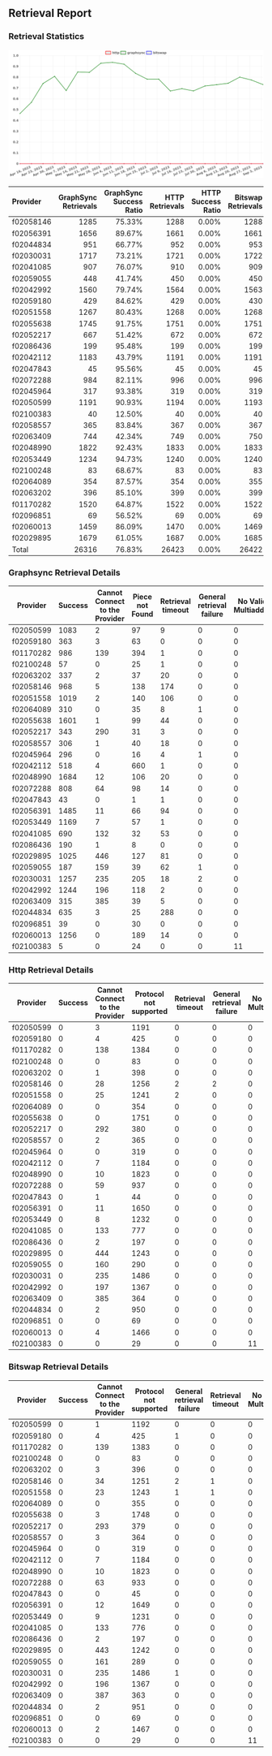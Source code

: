 ## Retrieval Report
### Retrieval Statistics
<img src="https://raw.githubusercontent.com/data-preservation-programs/filplus-checker-assets/main/filecoin-project/filecoin-plus-large-datasets/issues/1078/1693980678624.png"/>

| Provider  | GraphSync Retrievals | GraphSync Success Ratio | HTTP Retrievals | HTTP Success Ratio | Bitswap Retrievals | Bitswap Success Ratio |
| :-------- | -------------------: | ----------------------: | --------------: | -----------------: | -----------------: | --------------------: |
| f02058146 |                 1285 |                  75.33% |            1288 |              0.00% |               1288 |                 0.00% |
| f02056391 |                 1656 |                  89.67% |            1661 |              0.00% |               1661 |                 0.00% |
| f02044834 |                  951 |                  66.77% |             952 |              0.00% |                953 |                 0.00% |
| f02030031 |                 1717 |                  73.21% |            1721 |              0.00% |               1722 |                 0.00% |
| f02041085 |                  907 |                  76.07% |             910 |              0.00% |                909 |                 0.00% |
| f02059055 |                  448 |                  41.74% |             450 |              0.00% |                450 |                 0.00% |
| f02042992 |                 1560 |                  79.74% |            1564 |              0.00% |               1563 |                 0.00% |
| f02059180 |                  429 |                  84.62% |             429 |              0.00% |                430 |                 0.00% |
| f02051558 |                 1267 |                  80.43% |            1268 |              0.00% |               1268 |                 0.00% |
| f02055638 |                 1745 |                  91.75% |            1751 |              0.00% |               1751 |                 0.00% |
| f02052217 |                  667 |                  51.42% |             672 |              0.00% |                672 |                 0.00% |
| f02086436 |                  199 |                  95.48% |             199 |              0.00% |                199 |                 0.00% |
| f02042112 |                 1183 |                  43.79% |            1191 |              0.00% |               1191 |                 0.00% |
| f02047843 |                   45 |                  95.56% |              45 |              0.00% |                 45 |                 0.00% |
| f02072288 |                  984 |                  82.11% |             996 |              0.00% |                996 |                 0.00% |
| f02045964 |                  317 |                  93.38% |             319 |              0.00% |                319 |                 0.00% |
| f02050599 |                 1191 |                  90.93% |            1194 |              0.00% |               1193 |                 0.00% |
| f02100383 |                   40 |                  12.50% |              40 |              0.00% |                 40 |                 0.00% |
| f02058557 |                  365 |                  83.84% |             367 |              0.00% |                367 |                 0.00% |
| f02063409 |                  744 |                  42.34% |             749 |              0.00% |                750 |                 0.00% |
| f02048990 |                 1822 |                  92.43% |            1833 |              0.00% |               1833 |                 0.00% |
| f02053449 |                 1234 |                  94.73% |            1240 |              0.00% |               1240 |                 0.00% |
| f02100248 |                   83 |                  68.67% |              83 |              0.00% |                 83 |                 0.00% |
| f02064089 |                  354 |                  87.57% |             354 |              0.00% |                355 |                 0.00% |
| f02063202 |                  396 |                  85.10% |             399 |              0.00% |                399 |                 0.00% |
| f01170282 |                 1520 |                  64.87% |            1522 |              0.00% |               1522 |                 0.00% |
| f02096851 |                   69 |                  56.52% |              69 |              0.00% |                 69 |                 0.00% |
| f02060013 |                 1459 |                  86.09% |            1470 |              0.00% |               1469 |                 0.00% |
| f02029895 |                 1679 |                  61.05% |            1687 |              0.00% |               1685 |                 0.00% |
| Total     |                26316 |                  76.83% |           26423 |              0.00% |              26422 |                 0.00% |

### Graphsync Retrieval Details
| Provider  | Success | Cannot Connect to the Provider | Piece not Found | Retrieval timeout | General retrieval failure | No Valid Multiaddrs |
| --------- | ------- | ------------------------------ | --------------- | ----------------- | ------------------------- | ------------------- |
| f02050599 | 1083    | 2                              | 97              | 9                 | 0                         | 0                   |
| f02059180 | 363     | 3                              | 63              | 0                 | 0                         | 0                   |
| f01170282 | 986     | 139                            | 394             | 1                 | 0                         | 0                   |
| f02100248 | 57      | 0                              | 25              | 1                 | 0                         | 0                   |
| f02063202 | 337     | 2                              | 37              | 20                | 0                         | 0                   |
| f02058146 | 968     | 5                              | 138             | 174               | 0                         | 0                   |
| f02051558 | 1019    | 2                              | 140             | 106               | 0                         | 0                   |
| f02064089 | 310     | 0                              | 35              | 8                 | 1                         | 0                   |
| f02055638 | 1601    | 1                              | 99              | 44                | 0                         | 0                   |
| f02052217 | 343     | 290                            | 31              | 3                 | 0                         | 0                   |
| f02058557 | 306     | 1                              | 40              | 18                | 0                         | 0                   |
| f02045964 | 296     | 0                              | 16              | 4                 | 1                         | 0                   |
| f02042112 | 518     | 4                              | 660             | 1                 | 0                         | 0                   |
| f02048990 | 1684    | 12                             | 106             | 20                | 0                         | 0                   |
| f02072288 | 808     | 64                             | 98              | 14                | 0                         | 0                   |
| f02047843 | 43      | 0                              | 1               | 1                 | 0                         | 0                   |
| f02056391 | 1485    | 11                             | 66              | 94                | 0                         | 0                   |
| f02053449 | 1169    | 7                              | 57              | 1                 | 0                         | 0                   |
| f02041085 | 690     | 132                            | 32              | 53                | 0                         | 0                   |
| f02086436 | 190     | 1                              | 8               | 0                 | 0                         | 0                   |
| f02029895 | 1025    | 446                            | 127             | 81                | 0                         | 0                   |
| f02059055 | 187     | 159                            | 39              | 62                | 1                         | 0                   |
| f02030031 | 1257    | 235                            | 205             | 18                | 2                         | 0                   |
| f02042992 | 1244    | 196                            | 118             | 2                 | 0                         | 0                   |
| f02063409 | 315     | 385                            | 39              | 5                 | 0                         | 0                   |
| f02044834 | 635     | 3                              | 25              | 288               | 0                         | 0                   |
| f02096851 | 39      | 0                              | 30              | 0                 | 0                         | 0                   |
| f02060013 | 1256    | 0                              | 189             | 14                | 0                         | 0                   |
| f02100383 | 5       | 0                              | 24              | 0                 | 0                         | 11                  |

### Http Retrieval Details
| Provider  | Success | Cannot Connect to the Provider | Protocol not supported | Retrieval timeout | General retrieval failure | No Valid Multiaddrs |
| --------- | ------- | ------------------------------ | ---------------------- | ----------------- | ------------------------- | ------------------- |
| f02050599 | 0       | 3                              | 1191                   | 0                 | 0                         | 0                   |
| f02059180 | 0       | 4                              | 425                    | 0                 | 0                         | 0                   |
| f01170282 | 0       | 138                            | 1384                   | 0                 | 0                         | 0                   |
| f02100248 | 0       | 0                              | 83                     | 0                 | 0                         | 0                   |
| f02063202 | 0       | 1                              | 398                    | 0                 | 0                         | 0                   |
| f02058146 | 0       | 28                             | 1256                   | 2                 | 2                         | 0                   |
| f02051558 | 0       | 25                             | 1241                   | 2                 | 0                         | 0                   |
| f02064089 | 0       | 0                              | 354                    | 0                 | 0                         | 0                   |
| f02055638 | 0       | 0                              | 1751                   | 0                 | 0                         | 0                   |
| f02052217 | 0       | 292                            | 380                    | 0                 | 0                         | 0                   |
| f02058557 | 0       | 2                              | 365                    | 0                 | 0                         | 0                   |
| f02045964 | 0       | 0                              | 319                    | 0                 | 0                         | 0                   |
| f02042112 | 0       | 7                              | 1184                   | 0                 | 0                         | 0                   |
| f02048990 | 0       | 10                             | 1823                   | 0                 | 0                         | 0                   |
| f02072288 | 0       | 59                             | 937                    | 0                 | 0                         | 0                   |
| f02047843 | 0       | 1                              | 44                     | 0                 | 0                         | 0                   |
| f02056391 | 0       | 11                             | 1650                   | 0                 | 0                         | 0                   |
| f02053449 | 0       | 8                              | 1232                   | 0                 | 0                         | 0                   |
| f02041085 | 0       | 133                            | 777                    | 0                 | 0                         | 0                   |
| f02086436 | 0       | 2                              | 197                    | 0                 | 0                         | 0                   |
| f02029895 | 0       | 444                            | 1243                   | 0                 | 0                         | 0                   |
| f02059055 | 0       | 160                            | 290                    | 0                 | 0                         | 0                   |
| f02030031 | 0       | 235                            | 1486                   | 0                 | 0                         | 0                   |
| f02042992 | 0       | 197                            | 1367                   | 0                 | 0                         | 0                   |
| f02063409 | 0       | 385                            | 364                    | 0                 | 0                         | 0                   |
| f02044834 | 0       | 2                              | 950                    | 0                 | 0                         | 0                   |
| f02096851 | 0       | 0                              | 69                     | 0                 | 0                         | 0                   |
| f02060013 | 0       | 4                              | 1466                   | 0                 | 0                         | 0                   |
| f02100383 | 0       | 0                              | 29                     | 0                 | 0                         | 11                  |

### Bitswap Retrieval Details
| Provider  | Success | Cannot Connect to the Provider | Protocol not supported | General retrieval failure | Retrieval timeout | No Valid Multiaddrs |
| --------- | ------- | ------------------------------ | ---------------------- | ------------------------- | ----------------- | ------------------- |
| f02050599 | 0       | 1                              | 1192                   | 0                         | 0                 | 0                   |
| f02059180 | 0       | 4                              | 425                    | 1                         | 0                 | 0                   |
| f01170282 | 0       | 139                            | 1383                   | 0                         | 0                 | 0                   |
| f02100248 | 0       | 0                              | 83                     | 0                         | 0                 | 0                   |
| f02063202 | 0       | 3                              | 396                    | 0                         | 0                 | 0                   |
| f02058146 | 0       | 34                             | 1251                   | 2                         | 1                 | 0                   |
| f02051558 | 0       | 23                             | 1243                   | 1                         | 1                 | 0                   |
| f02064089 | 0       | 0                              | 355                    | 0                         | 0                 | 0                   |
| f02055638 | 0       | 3                              | 1748                   | 0                         | 0                 | 0                   |
| f02052217 | 0       | 293                            | 379                    | 0                         | 0                 | 0                   |
| f02058557 | 0       | 3                              | 364                    | 0                         | 0                 | 0                   |
| f02045964 | 0       | 0                              | 319                    | 0                         | 0                 | 0                   |
| f02042112 | 0       | 7                              | 1184                   | 0                         | 0                 | 0                   |
| f02048990 | 0       | 10                             | 1823                   | 0                         | 0                 | 0                   |
| f02072288 | 0       | 63                             | 933                    | 0                         | 0                 | 0                   |
| f02047843 | 0       | 0                              | 45                     | 0                         | 0                 | 0                   |
| f02056391 | 0       | 12                             | 1649                   | 0                         | 0                 | 0                   |
| f02053449 | 0       | 9                              | 1231                   | 0                         | 0                 | 0                   |
| f02041085 | 0       | 133                            | 776                    | 0                         | 0                 | 0                   |
| f02086436 | 0       | 2                              | 197                    | 0                         | 0                 | 0                   |
| f02029895 | 0       | 443                            | 1242                   | 0                         | 0                 | 0                   |
| f02059055 | 0       | 161                            | 289                    | 0                         | 0                 | 0                   |
| f02030031 | 0       | 235                            | 1486                   | 1                         | 0                 | 0                   |
| f02042992 | 0       | 196                            | 1367                   | 0                         | 0                 | 0                   |
| f02063409 | 0       | 387                            | 363                    | 0                         | 0                 | 0                   |
| f02044834 | 0       | 2                              | 951                    | 0                         | 0                 | 0                   |
| f02096851 | 0       | 0                              | 69                     | 0                         | 0                 | 0                   |
| f02060013 | 0       | 2                              | 1467                   | 0                         | 0                 | 0                   |
| f02100383 | 0       | 0                              | 29                     | 0                         | 0                 | 11                  |
